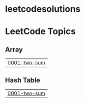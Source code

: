 # leetcodesolutions
<!---LeetCode Topics Start-->
# LeetCode Topics
## Array
|  |
| ------- |
| [0001-two-sum](https://github.com/gokul1krisnah/leetcodesolutions/tree/master/0001-two-sum) |
## Hash Table
|  |
| ------- |
| [0001-two-sum](https://github.com/gokul1krisnah/leetcodesolutions/tree/master/0001-two-sum) |
<!---LeetCode Topics End-->